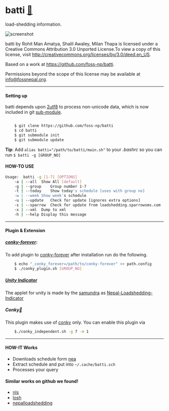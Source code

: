 # batti [:link:][web]

load-shedding information.



![screenshot][screenshot]

batti by Rohit Man Amatya, Shalil Awaley, Milan Thapa is licensed under a Creative Commons Attribution 3.0 Unported License.To view a copy of this license, visit http://creativecommons.org/licenses/by/3.0/deed.en_US.

Based on a work at https://github.com/foss-np/batti.

Permissions beyond the scope of this license may be available at info@fossnepal.org.


___


#### Setting up

batti depends upon [2utf8][2utf8] to process non-unicode data,
which is now included in git [sub-module][submodule].


```bash

    $ git clone https://github.com/foss-np/batti
    $ cd batti
    $ git submodule init
    $ git submodule update
```


**Tip**: Add `alias batti="/path/to/batti/main.sh"` to your *.bashrc* so you can run `$ batti -g [GROUP_NO]`


#### HOW-TO USE

```bash
Usage: 	batti -g [1-7] [OPTIONS]
	-a | --all	Show All [default]
	-g | --group	Group number 1-7
	-t | --today	Show today's schedule [uses with group no]
	-w | --week	Show week's schedule
	-u | --update	Check for update [ignores extra options]
	-s | --sparrow	Check for update from loadshedding.sparrowsms.com
	-x | --xml	Dump to xml
	-h | --help	Display this message
```
___

#### Plugin & Extension

##### **[conky-forever][conky-forever]**:

To add plugin to [conky-forever][conky-forever] after installation run do the following.

```bash
	$ echo "_conky_forever=/path/to/conky-forever" >> path.config
	$ ./conky_plugin.sh [GROUP_NO]
```

##### **[Unity Indicator][unity]**

The applet for unity is made by the [samundra][samundra] as [Nepal-Loadshedding-Indicator][unity]

##### **Conky[:link:][conky]**

This plugin makes use of [conky][conky] only. You can enable this plugin via
```bash
	$./conky_independent.sh -g 7 -m 1
```

___

#### HOW-IT Works

* Downloads schedule form [nea][nea]
* Extract schedule and put into `~/.cache/batti.sch`
* Processes your query

#### Similar works on github we found!

* [nls](https://github.com/xtranophilist/nls)
* [losh](https://github.com/hardfire/losh)
* [nepalloadshedding](https://github.com/leosabbir/nepalloadshedding)

[nea]: http://www.nea.org.np/loadshedding.html
[2utf8]: https://github.com/foss-np/2utf8
[conky-forever]: https://github.com/rhoit/conky-forever
[submodule]: http://git-scm.com/book/en/Git-Tools-Submodules
[web]: http://foss-np.github.io/batti/
[screenshot]: https://raw.github.com/foss-np/batti/gh-pages/images/screenshot.png
[unity]: https://github.com/samundra/Nepal-Loadshedding-Indicater
[samundra]: https://github.com/samundra/
[conky]: http://conky.sourceforge.net/
